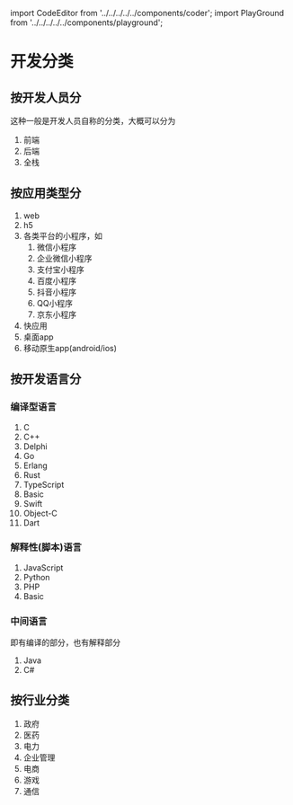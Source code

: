 import CodeEditor from '../../../../../components/coder';
import PlayGround from '../../../../../components/playground';

# 开发分类

## 按开发人员分

这种一般是开发人员自称的分类，大概可以分为

1. 前端
1. 后端
1. 全栈

## 按应用类型分

1. web
1. h5
1. 各类平台的小程序，如
	1. 微信小程序
	1. 企业微信小程序
	1. 支付宝小程序
	1. 百度小程序
	1. 抖音小程序
	1. QQ小程序
	1. 京东小程序
1. 快应用
1. 桌面app
1. 移动原生app(android/ios)

## 按开发语言分

### 编译型语言

1. C
1. C++
1. Delphi
1. Go
1. Erlang
1. Rust
1. TypeScript
1. Basic
1. Swift
1. Object-C
1. Dart

### 解释性(脚本)语言

1. JavaScript
1. Python
1. PHP
1. Basic

### 中间语言

即有编译的部分，也有解释部分

1. Java
1. C#

## 按行业分类

1. 政府
1. 医药
1. 电力
1. 企业管理
1. 电商
1. 游戏
1. 通信
